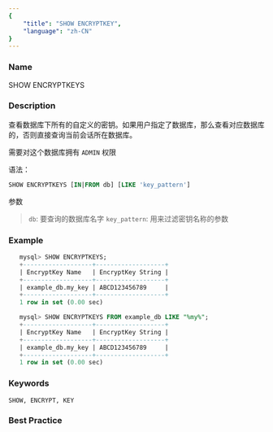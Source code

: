 ```yaml
---
{
    "title": "SHOW ENCRYPTKEY",
    "language": "zh-CN"
}
---
```


<!--
Licensed to the Apache Software Foundation (ASF) under one
or more contributor license agreements.  See the NOTICE file
distributed with this work for additional information
regarding copyright ownership.  The ASF licenses this file
to you under the Apache License, Version 2.0 (the
"License"); you may not use this file except in compliance
with the License.  You may obtain a copy of the License at

  http://www.apache.org/licenses/LICENSE-2.0

Unless required by applicable law or agreed to in writing,
software distributed under the License is distributed on an
"AS IS" BASIS, WITHOUT WARRANTIES OR CONDITIONS OF ANY
KIND, either express or implied.  See the License for the
specific language governing permissions and limitations
under the License.
-->



### Name

SHOW ENCRYPTKEYS

### Description

查看数据库下所有的自定义的密钥。如果用户指定了数据库，那么查看对应数据库的，否则直接查询当前会话所在数据库。

需要对这个数据库拥有 `ADMIN` 权限

语法：

```sql
SHOW ENCRYPTKEYS [IN|FROM db] [LIKE 'key_pattern']
```

参数

>`db`: 要查询的数据库名字
>`key_pattern`: 用来过滤密钥名称的参数

### Example

 ```sql
    mysql> SHOW ENCRYPTKEYS;
    +-------------------+-------------------+
    | EncryptKey Name   | EncryptKey String |
    +-------------------+-------------------+
    | example_db.my_key | ABCD123456789     |
    +-------------------+-------------------+
    1 row in set (0.00 sec)

    mysql> SHOW ENCRYPTKEYS FROM example_db LIKE "%my%";
    +-------------------+-------------------+
    | EncryptKey Name   | EncryptKey String |
    +-------------------+-------------------+
    | example_db.my_key | ABCD123456789     |
    +-------------------+-------------------+
    1 row in set (0.00 sec)
 ```

### Keywords

    SHOW, ENCRYPT, KEY

### Best Practice

